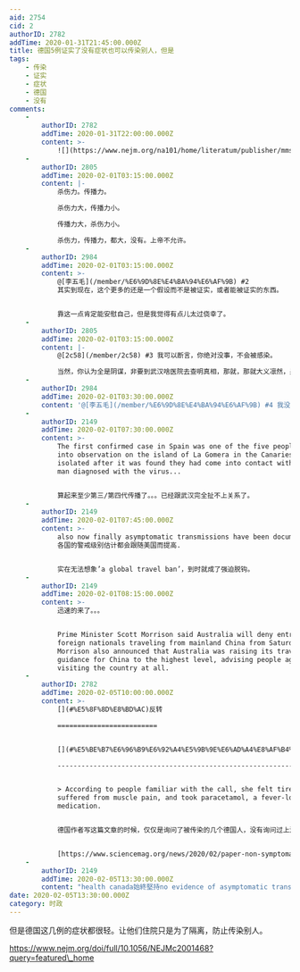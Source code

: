 ```yaml
---
aid: 2754
cid: 2
authorID: 2782
addTime: 2020-01-31T21:45:00.000Z
title: 德国5例证实了没有症状也可以传染别人，但是
tags:
    - 传染
    - 证实
    - 症状
    - 德国
    - 没有
comments:
    -
        authorID: 2782
        addTime: 2020-01-31T22:00:00.000Z
        content: >-
            ![](https://www.nejm.org/na101/home/literatum/publisher/mms/journals/content/nejm/0/nejm.ahead-of-print/nejmc2001468/20200130/images/img_xlarge/nejmc2001468_f1.jpeg)
    -
        authorID: 2805
        addTime: 2020-02-01T03:15:00.000Z
        content: |-
            杀伤力。传播力。

            杀伤力大，传播力小。

            传播力大，杀伤力小。

            杀伤力，传播力，都大，没有。上帝不允许。
    -
        authorID: 2984
        addTime: 2020-02-01T03:15:00.000Z
        content: >-
            @[李五毛](/member/%E6%9D%8E%E4%BA%94%E6%AF%9B) #2
            其实到现在，这个更多的还是一个假设而不是被证实，或者能被证实的东西。


            靠这一点肯定能安慰自己，但是我觉得有点儿太过侥幸了。
    -
        authorID: 2805
        addTime: 2020-02-01T03:15:00.000Z
        content: |-
            @[2c58](/member/2c58) #3 我可以断言，你绝对没事，不会被感染。

            当然，你认为全是阴谋，非要到武汉啥医院去查明真相，那就，那就大义凛然，另一说了。：)
    -
        authorID: 2984
        addTime: 2020-02-01T03:30:00.000Z
        content: '@[李五毛](/member/%E6%9D%8E%E4%BA%94%E6%AF%9B) #4 我没事。我不在中国。'
    -
        authorID: 2149
        addTime: 2020-02-01T07:30:00.000Z
        content: >-
            The first confirmed case in Spain was one of the five people taken
            into observation on the island of La Gomera in the Canaries and
            isolated after it was found they had come into contact with a German
            man diagnosed with the virus...


            算起来至少第三/第四代传播了。。。已经跟武汉完全扯不上关系了。
    -
        authorID: 2149
        addTime: 2020-02-01T07:45:00.000Z
        content: >-
            also now finally asymptomatic transmissions have been documented,
            各国的警戒级别估计都会跟随美国而提高.


            实在无法想象’a global travel ban’，到时就成了强迫脱钩。
    -
        authorID: 2149
        addTime: 2020-02-01T08:15:00.000Z
        content: >-
            迅速的来了。。。


            Prime Minister Scott Morrison said Australia will deny entry to all
            foreign nationals traveling from mainland China from Saturday.
            Morrison also announced that Australia was raising its travel
            guidance for China to the highest level, advising people against
            visiting the country at all.
    -
        authorID: 2782
        addTime: 2020-02-05T10:00:00.000Z
        content: >-
            [](#%E5%8F%8D%E8%BD%AC)反转

            =========================


            [](#%E5%BE%B7%E6%96%B9%E6%92%A4%E5%9B%9E%E6%AD%A4%E8%AF%B4%E6%B3%95-%E5%9B%A0%E4%B8%8A%E6%B5%B7%E5%A5%B3%E5%95%86%E4%BA%BA%E5%85%B6%E5%AE%9E%E6%9C%89%E7%97%87%E7%8A%B6)德方撤回此说法。因上海女商人其实有症状。

            --------------------------------------------------------------------------------------------------------------------------------------------------------------------------------------------


            > According to people familiar with the call, she felt tired,
            suffered from muscle pain, and took paracetamol, a fever-lowering
            medication.


            德国作者写这篇文章的时候，仅仅是询问了被传染的几个德国人，没有询问过上海这位女商人本人，就断言她是无症状。其实她在德国就有症状，吃了退烧药。


            [https://www.sciencemag.org/news/2020/02/paper-non-symptomatic-patient-transmitting-coronavirus-wrong](https://www.sciencemag.org/news/2020/02/paper-non-symptomatic-patient-transmitting-coronavirus-wrong)
    -
        authorID: 2149
        addTime: 2020-02-05T13:30:00.000Z
        content: "health canada始終堅持no evidence of asymptomatic transmission，現在終於得分啦\n\n\U0001F602\n\n算是好事，至少不用再panic！"
date: 2020-02-05T13:30:00.000Z
category: 时政
---
```


但是德国这几例的症状都很轻。让他们住院只是为了隔离，防止传染别人。

https://www.nejm.org/doi/full/10.1056/NEJMc2001468?query=featured\_home
